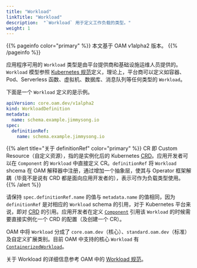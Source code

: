 ```yaml
---
title: "Workload"
linkTitle: "Workload"
description:  "`Workload` 用于定义工作负载的类型。"
weight: 1
---
```


{{% pageinfo color="primary" %}}
本文基于 OAM v1alpha2 版本。
{{% /pageinfo %}}

应用程序可用的 `Workload` 类型是由平台提供商和基础设施运维人员提供的。`Workload` 模型参照 [Kubernetes 规范](https://kubernetes.io/docs/concepts/overview/working-with-objects/kubernetes-objects/#required-fields)定义，理论上，平台商可以定义如容器、Pod、Serverless 函数、虚拟机、数据库、消息队列等任何类型的 `Workload`。

下面是一个 `Workload` 定义的是示例。

```yaml
apiVersion: core.oam.dev/v1alpha2
kind: WorkloadDefinition
metadata:
  name: schema.example.jimmysong.io
spec:
  definitionRef:
    name: schema.example.jimmysong.io
```

{{% alert title="关于 definitionRef" color="primary" %}}
CR 即 Custom Resource（自定义资源），指的是实例化后的 Kubernetes [CRD](https://kubernetes.io/docs/concepts/extend-kubernetes/api-extension/custom-resources/)。应用开发者可以在 `Component` 的 `Workload` 中直接定义 CR。`definitionRef` 将 `Workload` shcema 在 OAM 解释器中注册，通过增加一个抽象层，使其与 Operator 框架解耦（毕竟不是说有 CRD 都是面向应用开发者的），表示可作为负载类型使用。
{{% /alert %}}

请保持 `spec.definitionRef.name` 的值与 `metadata.name` 的值相同，因为 `definitionRef` 是对相应的 `Workload` schema 的引用，对于 Kubernetes 平台来说，即对 [CRD](https://kubernetes.io/docs/concepts/extend-kubernetes/api-extension/custom-resources/) 的引用。应用开发者在定义 [`Component`](../component) 引用该 `Workload` 的时候需要直接实例化一个 CRD 的配置（及创建一个 CR）。

OAM 中将 `Workload` 分成了 `core.oam.dev`（核心）、`standard.oam.dev`（标准）及自定义扩展类别。目前 OAM 中支持的核心 `Workload` 有 [`ContainerizedWorkload`](https://github.com/oam-dev/spec/blob/master/core/workloads/containerized_workload/containerized_workload.md)。

关于 Workload 的详细信息参考 OAM 中的 [Workload 规范](https://github.com/oam-dev/spec/blob/master/3.workload.md)。